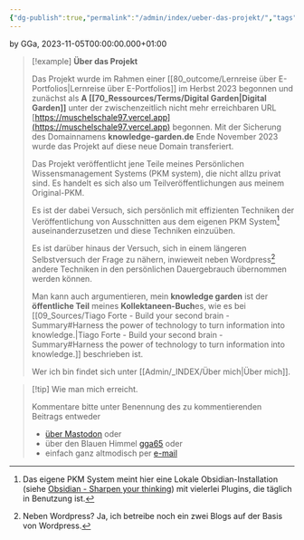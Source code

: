 ```yaml
---
{"dg-publish":true,"permalink":"/admin/index/ueber-das-projekt/","tags":["class/admin"],"noteIcon":""}
---
```


by GGa, 2023-11-05T00:00:00.000+01:00 

> [!example]   **Über das Projekt**
> 
> Das Projekt wurde im Rahmen einer [[80_outcome/Lernreise über E-Portfolios\|Lernreise über E-Portfolios]] im Herbst 2023 begonnen und zunächst als **A [[70_Ressources/Terms/Digital Garden\|Digital Garden]]** unter der zwischenzeitlich nicht mehr erreichbaren URL [https://muschelschale97.vercel.app](https://muschelschale97.vercel.app) begonnen.
> Mit der Sicherung des Domainnamens **knowledge-garden.de** Ende November 2023 wurde das Projekt auf diese neue Domain transferiert.
> 
> Das Projekt veröffentlicht jene Teile meines Persönlichen Wissensmanagement Systems (PKM system), die nicht allzu privat sind. Es handelt es sich also um Teilveröffentlichungen aus meinem Original-PKM. 
> 
> Es ist der dabei Versuch, sich persönlich mit effizienten Techniken der Veröffentlichung von Ausschnitten aus dem eigenen PKM System[^1] auseinanderzusetzen und diese Techniken einzuüben.
>  
> Es ist darüber hinaus der Versuch, sich in einem längeren Selbstversuch der Frage zu nähern, inwieweit neben Wordpress[^2] andere Techniken in den persönlichen Dauergebrauch übernommen werden können.   
>    
> Man kann auch argumentieren, mein **knowledge garden** ist der **öffentliche Teil** meines **Kollektaneen-Buch**es, wie es bei [[09_Sources/Tiago Forte - Build your second brain - Summary#Harness the power of technology to turn information into knowledge.\|Tiago Forte - Build your second brain - Summary#Harness the power of technology to turn information into knowledge.]] beschrieben ist.
> 
> Wer ich bin findet sich unter [[Admin/_INDEX/Über mich\|Über mich]].
>    
  
> [!tip] Wie man mich erreicht.
> 
> Kommentare bitte unter Benennung des zu kommentierenden Beitrags entweder 
> - [über Mastodon](https://colearn.social/@gg) oder
> - über den Blauen Himmel [gga65](https://bsky.app/profile/gga65.bsky.social) oder
> - einfach ganz altmodisch per [e-mail](mailto:gga65@posteo.de) 
> 

[^1]: Das eigene PKM System meint hier eine Lokale Obsidian-Installation (siehe [Obsidian - Sharpen your thinking](https://obsidian.md/)) mit vielerlei Plugins, die täglich in Benutzung ist.
[^2]: Neben Wordpress? Ja, ich betreibe noch ein zwei Blogs auf der Basis von Wordpress.
